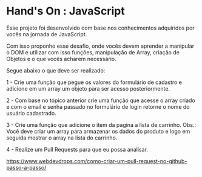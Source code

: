 ﻿# Hand's On : JavaScript

Esse projeto foi desenvolvido com base nos conhecimentos adquiridos por vocês na jornada de JavaScript.

Com isso proponho esse desafio, onde vocês devem aprender a manipular o DOM e utilizar com isso funções, manipulação de Array, criação de Objetos e o que vocês acharem necessário.

Segue abaixo o que deve ser realizado:

1 - Crie uma função que pegue os valores do formulário de cadastro e adicione em um array um objeto para ser acesso posteriormente.

2 - Com base no tópico anterior crie uma função que acesse o array criado e com o email e senha passado no formulário de login retorne o nome do usuário cadastrado.

3 - Crie uma função que adicione o item da pagina a lista de carrinho.
    Obs.: Você deve criar um array para armazenar os dados do produto e logo em seguida mostrar o array na lista do carrinho.

4 - Realize um Pull Requests para que eu possa analisar.

https://www.webdevdrops.com/como-criar-um-pull-request-no-github-passo-a-passo/
